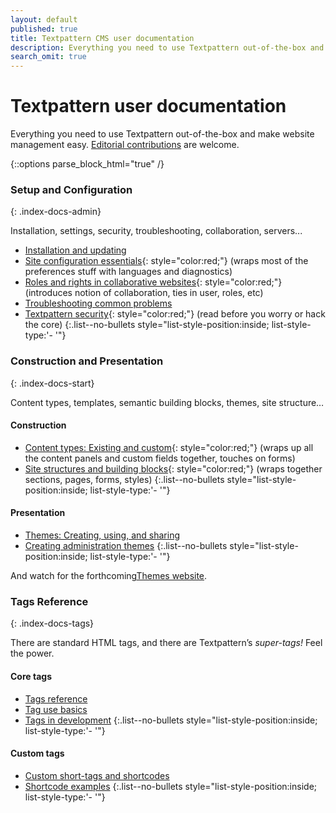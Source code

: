 ```yaml
---
layout: default
published: true
title: Textpattern CMS user documentation
description: Everything you need to use Textpattern out-of-the-box and make website management easy.
search_omit: true
---
```


# Textpattern user documentation

Everything you need to use Textpattern out-of-the-box and make website management easy. [Editorial contributions](https://github.com/textpattern/textpattern.github.io/blob/master/README.md) are welcome.

{::options parse_block_html="true" /}

<div class="layout-container index-docs">
<section class="layout-3col">

### Setup and Configuration
{: .index-docs-admin}

Installation, settings, security, troubleshooting, collaboration, servers...


* [Installation and updating](/setup/installation-and-upgrading)
* [Site configuration essentials](/articles/site-configuration-essentials){: style="color:red;"} (wraps most of the preferences stuff with languages and diagnostics)
* [Roles and rights in collaborative websites](/articles/roles-and-rights-in-collaborative-websites){: style="color:red;"} (introduces notion of collaboration, ties in user, roles, etc)
* [Troubleshooting common problems](/setup/troubleshooting-common-problems)
* [Textpattern security](/articles/security){: style="color:red;"} (read before you worry or hack the core)
{:.list--no-bullets style="list-style-position:inside; list-style-type:'- '"}

</section>

<section class="layout-3col">

### Construction and Presentation
{: .index-docs-start}

Content types, templates, semantic building blocks, themes, site structure…

<section>

#### Construction

* [Content types: Existing and custom](articles/content-types-existing-and-custom){: style="color:red;"} (wraps up all the content panels and custom fields together, touches on forms)
* [Site structures and building blocks](articles/site-structures-and-building-blocks){: style="color:red;"} (wraps together sections, pages, forms, styles)
{:.list--no-bullets style="list-style-position:inside; list-style-type:'- '"}

</section>
<section>

#### Presentation

* [Themes: Creating, using, and sharing](/articles/themes-creating-using-and-sharing)
* [Creating administration themes](/articles/creating-administration-themes)
{:.list--no-bullets style="list-style-position:inside; list-style-type:'- '"}

And watch for the forthcoming[Themes website](https://github.com/textpattern/textpattern-themes-website).

</section>
</section>

<section class="layout-3col">

### Tags Reference
{: .index-docs-tags}

There are standard HTML tags, and there are Textpattern’s *super-tags!* Feel the power. 

<section>

#### Core tags

* [Tags reference](/tags/)
* [Tag use basics](/tags/tag-basics/)
* [Tags in development](/tags/tags-in-development)
{:.list--no-bullets style="list-style-position:inside; list-style-type:'- '"}

</section>
<section>

#### Custom tags

* [Custom short-tags and shortcodes](/tags/shortcodes/custom-short-tags-and-shortcodes)
* [Shortcode examples](/tags/shortcodes/)
{:.list--no-bullets style="list-style-position:inside; list-style-type:'- '"}

</section>
</section>
</div>

